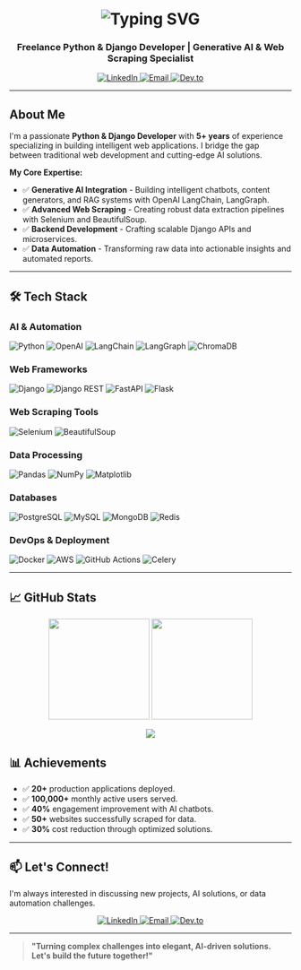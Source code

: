 <h1 align="center">
  <img src="https://readme-typing-svg.herokuapp.com?font=Fira+Code&weight=600&size=28&duration=4000&pause=1000&color=38BDF8&center=true&vCenter=true&width=600&lines=Hi+there!+👋;I'm+MD+Abdur+Rahim" alt="Typing SVG" />
</h1>

<h3 align="center">Freelance Python & Django Developer | Generative AI & Web Scraping Specialist</h3>

<p align="center">
  <a href="https://www.linkedin.com/in/abdurrahimcs50/">
    <img src="https://img.shields.io/badge/LinkedIn-0077B5?style=for-the-badge&logo=linkedin&logoColor=white" alt="LinkedIn">
  </a>
  <a href="mailto:pydevrahim@rahim.com.bd">
    <img src="https://img.shields.io/badge/Gmail-D14836?style=for-the-badge&logo=gmail&logoColor=white" alt="Email">
  </a>
  <a href="https://dev.to/abdurrahimcs50">
    <img src="https://img.shields.io/badge/Dev.to-0A0A0A?style=for-the-badge&logo=dev.to&logoColor=white" alt="Dev.to">
  </a>
</p>

---

## About Me

I'm a passionate **Python & Django Developer** with **5+ years** of experience specializing in building intelligent web applications. I bridge the gap between traditional web development and cutting-edge AI solutions.

**My Core Expertise:**
- ✅ **Generative AI Integration** - Building intelligent chatbots, content generators, and RAG systems with OpenAI LangChain, LangGraph.
- ✅ **Advanced Web Scraping** - Creating robust data extraction pipelines with Selenium and BeautifulSoup.
- ✅ **Backend Development** - Crafting scalable Django APIs and microservices.
- ✅ **Data Automation** - Transforming raw data into actionable insights and automated reports.

---

## 🛠️ Tech Stack

### **AI & Automation**
![Python](https://img.shields.io/badge/Python-3776AB?style=for-the-badge&logo=python&logoColor=white)
![OpenAI](https://img.shields.io/badge/OpenAI-412991?style=for-the-badge&logo=openai&logoColor=white)
![LangChain](https://img.shields.io/badge/LangChain-blue?style=for-the-badge)
![LangGraph](https://img.shields.io/badge/LangChain-blue?style=for-the-badge)
![ChromaDB](https://img.shields.io/badge/ChromaDB-FF6B35?style=for-the-badge)

### **Web Frameworks**
![Django](https://img.shields.io/badge/Django-092E20?style=for-the-badge&logo=django&logoColor=white)
![Django REST](https://img.shields.io/badge/DRF-red?style=for-the-badge&logo=django&logoColor=white)
![FastAPI](https://img.shields.io/badge/FastAPI-005571?style=for-the-badge&logo=fastapi)
![Flask](https://img.shields.io/badge/Flask-000000?style=for-the-badge&logo=flask&logoColor=white)

### **Web Scraping Tools**
![Selenium](https://img.shields.io/badge/Selenium-43B02A?style=for-the-badge&logo=selenium&logoColor=white)
![BeautifulSoup](https://img.shields.io/badge/BeautifulSoup-44B02A?style=for-the-badge)

### **Data Processing**
![Pandas](https://img.shields.io/badge/Pandas-150458?style=for-the-badge&logo=pandas&logoColor=white)
![NumPy](https://img.shields.io/badge/NumPy-013243?style=for-the-badge&logo=numpy&logoColor=white)
![Matplotlib](https://img.shields.io/badge/Matplotlib-11557C?style=for-the-badge)

### **Databases**
![PostgreSQL](https://img.shields.io/badge/PostgreSQL-316192?style=for-the-badge&logo=postgresql&logoColor=white)
![MySQL](https://img.shields.io/badge/MySQL-4479A1?style=for-the-badge&logo=mysql&logoColor=white)
![MongoDB](https://img.shields.io/badge/MongoDB-47A248?style=for-the-badge&logo=mongodb&logoColor=white)
![Redis](https://img.shields.io/badge/Redis-DC382D?style=for-the-badge&logo=redis&logoColor=white)

### **DevOps & Deployment**
![Docker](https://img.shields.io/badge/Docker-2496ED?style=for-the-badge&logo=docker&logoColor=white)
![AWS](https://img.shields.io/badge/AWS-FF9900?style=for-the-badge&logo=amazonaws&logoColor=white)
![GitHub Actions](https://img.shields.io/badge/GitHub_Actions-2088FF?style=for-the-badge&logo=githubactions&logoColor=white)
![Celery](https://img.shields.io/badge/Celery-37814A?style=for-the-badge&logo=celery&logoColor=white)

---

## 📈 GitHub Stats

<p align="center">
  <img height="180em" src="https://github-readme-stats.vercel.app/api?username=abdurrahimcs50&show_icons=true&theme=radical&hide_border=true&count_private=true&include_all_commits=true" />
  <img height="180em" src="https://github-readme-stats.vercel.app/api/top-langs/?username=abdurrahimcs50&layout=compact&theme=radical&hide_border=true&langs_count=8" />
</p>

<p align="center">
  <img src="https://github-readme-streak-stats.herokuapp.com/?user=abdurrahimcs50&theme=radical&hide_border=true" />
</p>

## 📊 Achievements

- ✅ **20+** production applications deployed.
- ✅ **100,000+** monthly active users served.
- ✅ **40%** engagement improvement with AI chatbots.
- ✅ **50+** websites successfully scraped for data.
- ✅ **30%** cost reduction through optimized solutions.

---

## 📫 Let's Connect!

I'm always interested in discussing new projects, AI solutions, or data automation challenges.

<p align="center">
  <a href="https://www.linkedin.com/in/abdurrahimcs50/">
    <img src="https://img.shields.io/badge/LinkedIn-0077B5?style=for-the-badge&logo=linkedin&logoColor=white" alt="LinkedIn">
  </a>
  <a href="mailto:pydevrahim@rahim.com.bd">
    <img src="https://img.shields.io/badge/Gmail-D14836?style=for-the-badge&logo=gmail&logoColor=white" alt="Email">
  </a>
  <a href="https://dev.to/abdurrahimcs50">
    <img src="https://img.shields.io/badge/Dev.to-0A0A0A?style=for-the-badge&logo=dev.to&logoColor=white" alt="Dev.to">
  </a>
</p>

---

> **"Turning complex challenges into elegant, AI-driven solutions. Let's build the future together!"** 
